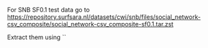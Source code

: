 For SNB SF0.1 test data go to
https://repository.surfsara.nl/datasets/cwi/snb/files/social_network-csv_composite/social_network-csv_composite-sf0.1.tar.zst

Extract them using 
``